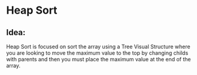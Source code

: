 # Heap Sort

## Idea:

Heap Sort is focused on sort the array using a Tree Visual Structure where you are looking to move the maximum value to the top by changing childs with parents and then you must place the maximum value at the end of the array.
